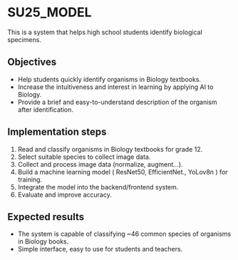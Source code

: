 # SU25_MODEL
This is a system that helps high school students identify biological specimens.
## Objectives
- Help students quickly identify organisms in Biology textbooks.
- Increase the intuitiveness and interest in learning by applying AI to Biology.
- Provide a brief and easy-to-understand description of the organism after identification.

## Implementation steps
1. Read and classify organisms in Biology textbooks for grade 12.
2. Select suitable species to collect image data.
3. Collect and process image data (normalize, augment...).
4. Build a machine learning model ( ResNet50, EfficientNet., YoLov8n ) for training.
5. Integrate the model into the backend/frontend system.
6. Evaluate and improve accuracy.

## Expected results
- The system is capable of classifying ~46 common species of organisms in Biology books.
- Simple interface, easy to use for students and teachers.
